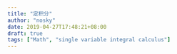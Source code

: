 ```yaml
---
title: "定积分"
author: "nosky"
date: 2019-04-27T17:48:21+08:00
draft: true
tags: ["Math", "single variable integral calculus"]
---
```



